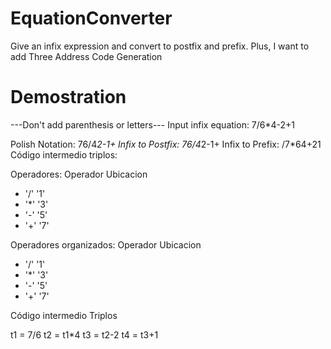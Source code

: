 # EquationConverter
Give an infix expression and convert to postfix and prefix. Plus, I want to add Three Address Code Generation

# Demostration

---Don't add parenthesis or letters---
Input infix equation: 
7/6*4-2+1
 
Polish Notation: 76/4*2-1+
Infix to Postfix: 76/4*2-1+
Infix to Prefix: /7*64+21
Código intermedio triplos: 

Operadores:
Operador Ubicacion
- '/'		'1'
- '*'		'3'
- '-'		'5'
- '+'		'7'

Operadores organizados:
Operador	Ubicacion
- '/'		'1'
- '*'		'3'
- '-'		'5'
- '+'	 '7'

Código intermedio Triplos

t1 = 7/6
t2 = t1*4
t3 = t2-2
t4 = t3+1
